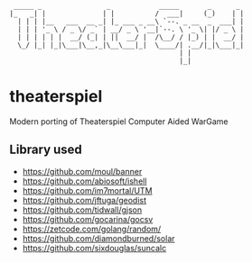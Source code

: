 ```
 _____ _                _            _____       _      _ 
|_   _| |              | |          /  ___|     (_)    | |
  | | | |__   ___  __ _| |_ ___ _ __\ `--. _ __  _  ___| |
  | | | '_ \ / _ \/ _` | __/ _ \ '__|`--. \ '_ \| |/ _ \ |
  | | | | | |  __/ (_| | ||  __/ |  /\__/ / |_) | |  __/ |
  \_/ |_| |_|\___|\__,_|\__\___|_|  \____/| .__/|_|\___|_|
                                          | |             
                                          |_|             
```

# theaterspiel
Modern porting of Theaterspiel Computer Aided WarGame

## Library used

- https://github.com/moul/banner
- https://github.com/abiosoft/ishell
- https://github.com/im7mortal/UTM
- https://github.com/jftuga/geodist
- https://github.com/tidwall/gjson
- https://github.com/gocarina/gocsv
- https://zetcode.com/golang/random/
- https://github.com/diamondburned/solar
- https://github.com/sixdouglas/suncalc
